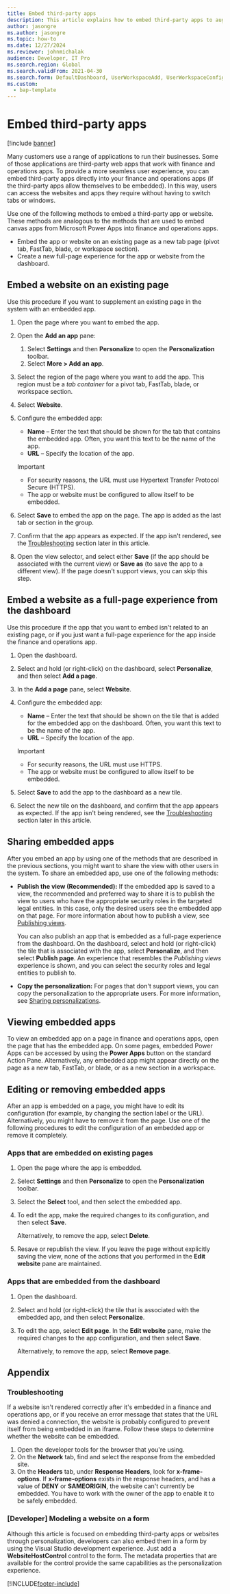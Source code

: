 ```yaml
---
title: Embed third-party apps 
description: This article explains how to embed third-party apps to augment the product's functionality, including an overview on embedding websites on existing pages.
author: jasongre
ms.author: jasongre
ms.topic: how-to
ms.date: 12/27/2024
ms.reviewer: johnmichalak
audience: Developer, IT Pro
ms.search.region: Global
ms.search.validFrom: 2021-04-30
ms.search.form: DefaultDashboard, UserWorkspaceAdd, UserWorkspaceConfigureWebsite
ms.custom: 
  - bap-template
---
```


# Embed third-party apps

[!include [banner](../../../finance/includes/banner.md)]

Many customers use a range of applications to run their businesses. Some of those applications are third-party web apps that work with finance and operations apps. To provide a more seamless user experience, you can embed third-party apps directly into your finance and operations apps (if the third-party apps allow themselves to be embedded). In this way, users can access the websites and apps they require without having to switch tabs or windows.

Use one of the following methods to embed a third-party app or website. These methods are analogous to the methods that are used to embed canvas apps from Microsoft Power Apps into finance and operations apps.

- Embed the app or website on an existing page as a new tab page (pivot tab, FastTab, blade, or workspace section).
- Create a new full-page experience for the app or website from the dashboard.

## Embed a website on an existing page

Use this procedure if you want to supplement an existing page in the system with an embedded app.

1. Open the page where you want to embed the app.
2. Open the **Add an app** pane:

    1. Select **Settings** and then **Personalize** to open the **Personalization** toolbar.
    2. Select **More \> Add an app**.

3. Select the region of the page where you want to add the app. This region must be a *tab container* for a pivot tab, FastTab, blade, or workspace section.
4. Select **Website**.
5. Configure the embedded app:

    - **Name** – Enter the text that should be shown for the tab that contains the embedded app. Often, you want this text to be the name of the app.
    - **URL** – Specify the location of the app.

    > [!IMPORTANT]
    > - For security reasons, the URL must use Hypertext Transfer Protocol Secure (HTTPS).
    > - The app or website must be configured to allow itself to be embedded.

6. Select **Save** to embed the app on the page. The app is added as the last tab or section in the group.
7. Confirm that the app appears as expected. If the app isn't rendered, see the [Troubleshooting](#troubleshooting) section later in this article.
8. Open the view selector, and select either **Save** (if the app should be associated with the current view) or **Save as** (to save the app to a different view). If the page doesn't support views, you can skip this step.

## Embed a website as a full-page experience from the dashboard

Use this procedure if the app that you want to embed isn't related to an existing page, or if you just want a full-page experience for the app inside the finance and operations app.

1. Open the dashboard.
2. Select and hold (or right-click) on the dashboard, select **Personalize**, and then select **Add a page**.
3. In the **Add a page** pane, select **Website**.
4. Configure the embedded app:

    - **Name** – Enter the text that should be shown on the tile that is added for the embedded app on the dashboard. Often, you want this text to be the name of the app.
    - **URL** – Specify the location of the app.

    > [!IMPORTANT]
    > - For security reasons, the URL must use HTTPS.
    > - The app or website must be configured to allow itself to be embedded.

5. Select **Save** to add the app to the dashboard as a new tile.
6. Select the new tile on the dashboard, and confirm that the app appears as expected. If the app isn't being rendered, see the [Troubleshooting](#troubleshooting) section later in this article.

## Sharing embedded apps

After you embed an app by using one of the methods that are described in the previous sections, you might want to share the view with other users in the system. To share an embedded app, use one of the following methods:

- **Publish the view (Recommended):** If the embedded app is saved to a view, the recommended and preferred way to share it is to publish the view to users who have the appropriate security roles in the targeted legal entities. In this case, only the desired users see the embedded app on that page. For more information about how to publish a view, see [Publishing views](saved-views.md#publishing-views).

    You can also publish an app that is embedded as a full-page experience from the dashboard. On the dashboard, select and hold (or right-click) the tile that is associated with the app, select **Personalize**, and then select **Publish page**. An experience that resembles the *Publishing views* experience is shown, and you can select the security roles and legal entities to publish to.  

- **Copy the personalization:** For pages that don't support views, you can copy the personalization to the appropriate users. For more information, see [Sharing personalizations](personalize-user-experience.md#share-personalizations).

## Viewing embedded apps

To view an embedded app on a page in finance and operations apps, open the page that has the embedded app. On some pages, embedded Power Apps can be accessed by using the **Power Apps** button on the standard Action Pane. Alternatively, any embedded app might appear directly on the page as a new tab, FastTab, or blade, or as a new section in a workspace.

## Editing or removing embedded apps

After an app is embedded on a page, you might have to edit its configuration (for example, by changing the section label or the URL). Alternatively, you might have to remove it from the page. Use one of the following procedures to edit the configuration of an embedded app or remove it completely.

### Apps that are embedded on existing pages

1. Open the page where the app is embedded.
2. Select **Settings** and then **Personalize** to open the **Personalization** toolbar.
3. Select the **Select** tool, and then select the embedded app.
4. To edit the app, make the required changes to its configuration, and then select **Save**.

    Alternatively, to remove the app, select **Delete**.

5. Resave or republish the view. If you leave the page without explicitly saving the view, none of the actions that you performed in the **Edit website** pane are maintained.

### Apps that are embedded from the dashboard

1. Open the dashboard.
2. Select and hold (or right-click) the tile that is associated with the embedded app, and then select **Personalize**.
3. To edit the app, select **Edit page**. In the **Edit website** pane, make the required changes to the app configuration, and then select **Save**.

    Alternatively, to remove the app, select **Remove page**.

## Appendix

### Troubleshooting

If a website isn't rendered correctly after it's embedded in a finance and operations app, or if you receive an error message that states that the URL was denied a connection, the website is probably configured to prevent itself from being embedded in an iframe. Follow these steps to determine whether the website can be embedded.

1. Open the developer tools for the browser that you're using.
2. On the **Network** tab, find and select the response from the embedded site.
3. On the **Headers** tab, under **Response Headers**, look for **x-frame-options**. If **x-frame-options** exists in the response headers, and has a value of **DENY** or **SAMEORIGIN**, the website can't currently be embedded. You have to work with the owner of the app to enable it to be safely embedded.

### [Developer] Modeling a website on a form

Although this article is focused on embedding third-party apps or websites through personalization, developers can also embed them in a form by using the Visual Studio development experience. Just add a **WebsiteHostControl** control to the form. The metadata properties that are available for the control provide the same capabilities as the personalization experience.

[!INCLUDE[footer-include](../../../includes/footer-banner.md)]

